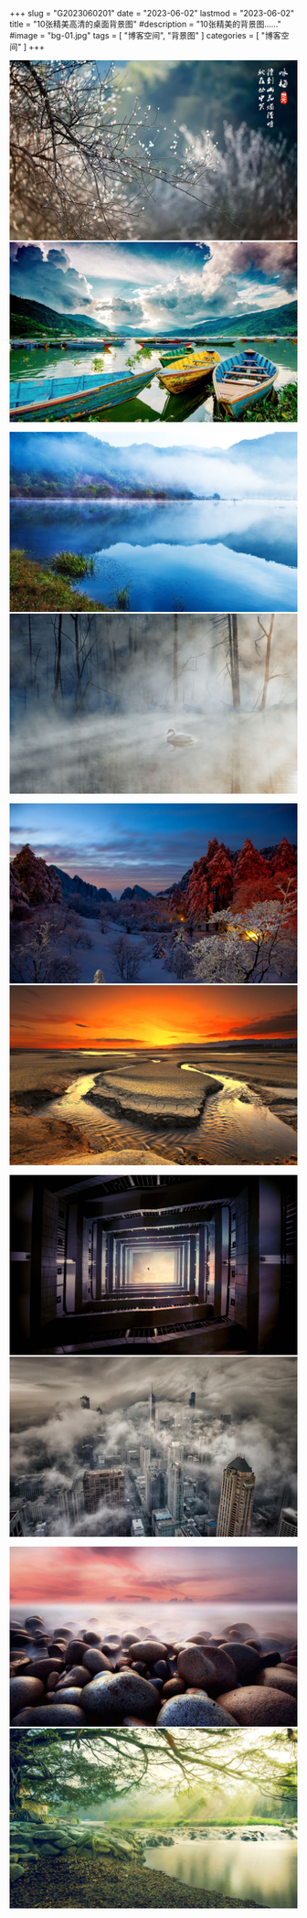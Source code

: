 +++
slug = "G2023060201"
date = "2023-06-02"
lastmod = "2023-06-02"
title = "10张精美高清的桌面背景图"
#description = "10张精美的背景图……"
#image = "bg-01.jpg"
tags = [ "博客空间", "背景图" ]
categories = [ "博客空间" ]
+++

![背景图片01](bg-01.jpg)
![背景图片02](bg-02.jpg)

![背景图片03](bg-03.jpg)
![背景图片04](bg-04.jpg)

![背景图片05](bg-05.jpg)
![背景图片06](bg-06.jpg)

![背景图片07](bg-07.jpg)
![背景图片08](bg-08.jpg)

![背景图片09](bg-09.jpg)
![背景图片10](bg-10.jpg)
